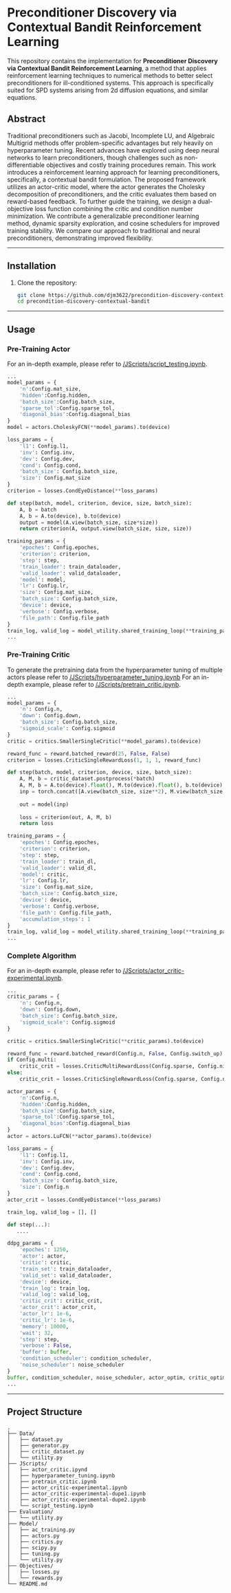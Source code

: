 # Preconditioner Discovery via Contextual Bandit Reinforcement Learning

This repository contains the implementation for **Preconditioner Discovery via Contextual Bandit Reinforcement Learning**, a method that applies reinforcement learning techniques to numerical methods to better select preconditioners for ill-conditioned systems. This approach is specifically suited for SPD systems arising from 2d diffusion equations, and similar equations.

## Abstract
Traditional preconditioners such as Jacobi, Incomplete LU, and Algebraic Multigrid methods offer problem-specific advantages but rely heavily on hyperparameter tuning. Recent advances have explored using deep neural networks to learn preconditioners, though challenges such as non-differentiable objectives and costly training procedures remain. This work introduces a reinforcement learning approach for learning preconditioners, specifically, a contextual bandit formulation. The proposed framework utilizes an actor-critic model, where the actor generates the Cholesky decomposition of preconditioners, and the critic evaluates them based on reward-based feedback. To further guide the training, we design a dual-objective loss function combining the critic and condition number minimization. We contribute a generalizable preconditioner learning method, dynamic sparsity exploration, and cosine schedulers for improved training stability. We compare our approach to traditional and neural preconditioners, demonstrating improved flexibility.


---

## Installation

1. Clone the repository:
   ```bash
   git clone https://github.com/djm3622/precondition-discovery-contextual-bandit.git
   cd precondition-discovery-contextual-bandit
   ```
---

## Usage

### Pre-Training Actor
For an in-depth example, please refer to <a href='https://github.com/djm3622/precondition-discovery-contextual-bandit/blob/main/JScripts/script_testing.ipynb'>/JScripts/script_testing.ipynb<a>.
```python
...
model_params = {
    'n':Config.mat_size,
    'hidden':Config.hidden,
    'batch_size':Config.batch_size,
    'sparse_tol':Config.sparse_tol,
    'diagonal_bias':Config.diagonal_bias
}
model = actors.CholeskyFCN(**model_params).to(device)

loss_params = {
    'l1': Config.l1,
    'inv': Config.inv,
    'dev': Config.dev,
    'cond': Config.cond,
    'batch_size': Config.batch_size,
    'size': Config.mat_size
}
criterion = losses.CondEyeDistance(**loss_params)

def step(batch, model, criterion, device, size, batch_size):
    A, b = batch
    A, b = A.to(device), b.to(device)
    output = model(A.view(batch_size, size*size))
    return criterion(A, output.view(batch_size, size, size))

training_params = {
    'epoches': Config.epoches,
    'criterion': criterion,
    'step': step,
    'train_loader': train_dataloader,
    'valid_loader': valid_dataloader,
    'model': model,
    'lr': Config.lr,
    'size': Config.mat_size,
    'batch_size': Config.batch_size,
    'device': device,
    'verbose': Config.verbose,
    'file_path': Config.file_path
}
train_log, valid_log = model_utility.shared_training_loop(**training_params)
...
```

### Pre-Training Critic
To generate the pretraining data from the hyperparameter tuning of multiple actors please refer to <a href='https://github.com/djm3622/precondition-discovery-contextual-bandit/blob/main/JScripts/hyperparameter_tuning.ipynb'>/JScripts/hyperparameter_tuning.ipynb<a>
For an in-depth example, please refer to <a href='https://github.com/djm3622/precondition-discovery-contextual-bandit/blob/main/JScripts/pretrain_critic.ipynb'>/JScripts/pretrain_critic.ipynb<a>.
```python
...
model_params = {
    'n': Config.n, 
    'down': Config.down, 
    'batch_size': Config.batch_size, 
    'sigmoid_scale': Config.sigmoid
}
critic = critics.SmallerSingleCritic(**model_params).to(device)

reward_func = reward.batched_reward(25, False, False)
criterion = losses.CriticSingleRewardLoss(1, 1, 1, reward_func)

def step(batch, model, criterion, device, size, batch_size):
    A, M, b = critic_dataset.postprocess(*batch)
    A, M, b = A.to(device).float(), M.to(device).float(), b.to(device).float()
    inp = torch.concat([A.view(batch_size, size**2), M.view(batch_size, size**2)], dim=1)
    
    out = model(inp)
    
    loss = criterion(out, A, M, b)
    return loss

training_params = {
    'epoches': Config.epoches,
    'criterion': criterion,
    'step': step,
    'train_loader': train_dl,
    'valid_loader': valid_dl,
    'model': critic,
    'lr': Config.lr,
    'size': Config.mat_size,
    'batch_size': Config.batch_size,
    'device': device,
    'verbose': Config.verbose,
    'file_path': Config.file_path,
    'accumulation_steps': 1
}
train_log, valid_log = model_utility.shared_training_loop(**training_params)
...
```

### Complete Algorithm
For an in-depth example, please refer to <a href='https://github.com/djm3622/precondition-discovery-contextual-bandit/blob/main/JScripts/actor_critic-experimental.ipynb'>/JScripts/actor_critic-experimental.ipynb<a>.
```python
...
critic_params = {
    'n': Config.n, 
    'down': Config.down, 
    'batch_size': Config.batch_size, 
    'sigmoid_scale': Config.sigmoid
}

critic = critics.SmallerSingleCritic(**critic_params).to(device)

reward_func = reward.batched_reward(Config.n, False, Config.switch_up)
if Config.multi:
    critic_crit = losses.CriticMultiRewardLoss(Config.sparse, Config.niter, Config.res, reward_func)
else:
    critic_crit = losses.CriticSingleRewardLoss(Config.sparse, Config.niter, Config.res, reward_func)

actor_params = {
    'n':Config.n,
    'hidden':Config.hidden,
    'batch_size':Config.batch_size,
    'sparse_tol':Config.sparse_tol,
    'diagonal_bias':Config.diagonal_bias
}
actor = actors.LuFCN(**actor_params).to(device)

loss_params = {
    'l1': Config.l1,
    'inv': Config.inv,
    'dev': Config.dev,
    'cond': Config.cond,
    'batch_size': Config.batch_size,
    'size': Config.n
}
actor_crit = losses.CondEyeDistance(**loss_params)

train_log, valid_log = [], []

def step(...):
   ....

ddpg_params = {
    'epoches': 1250,
    'actor': actor,
    'critic': critic,
    'train_set': train_dataloader,
    'valid_set': valid_dataloader,
    'device': device,
    'train_log': train_log,
    'valid_log': valid_log,
    'critic_crit': critic_crit,
    'actor_crit': actor_crit,
    'actor_lr': 1e-6,
    'critic_lr': 1e-6,
    'memory': 10000, 
    'wait': 32,
    'step': step,
    'verbose': False,
    'buffer': buffer,
    'condition_scheduler': condition_scheduler,
    'noise_scheduler': noise_scheduler
}
buffer, condition_scheduler, noise_scheduler, actor_optim, critic_optim = ac_training.train_experimental(**ddpg_params)
...
```

---

## Project Structure

```
.
├── Data/
│   ├── dataset.py
│   ├── generator.py
│   ├── critic_dataset.py
│   └── utility.py
├── JScripts/
│   ├── actor_critic.ipynd
│   ├── hyperparameter_tuning.ipynb
│   ├── pretrain_critic.ipynb
│   ├── actor_critic-experimental.ipynb
│   ├── actor_critic-experimental-dupe1.ipynb
│   ├── actor_critic-experimental-dupe2.ipynb
│   └── script_testing.ipynb
├── Evaluation/
│   └── utility.py
├── Model/
│   ├── ac_training.py
│   ├── actors.py
│   ├── critics.py
│   ├── scipy.py
│   ├── tuning.py
│   └── utility.py
├── Objectives/
│   ├── losses.py
│   └── rewards.py
└── README.md
```

